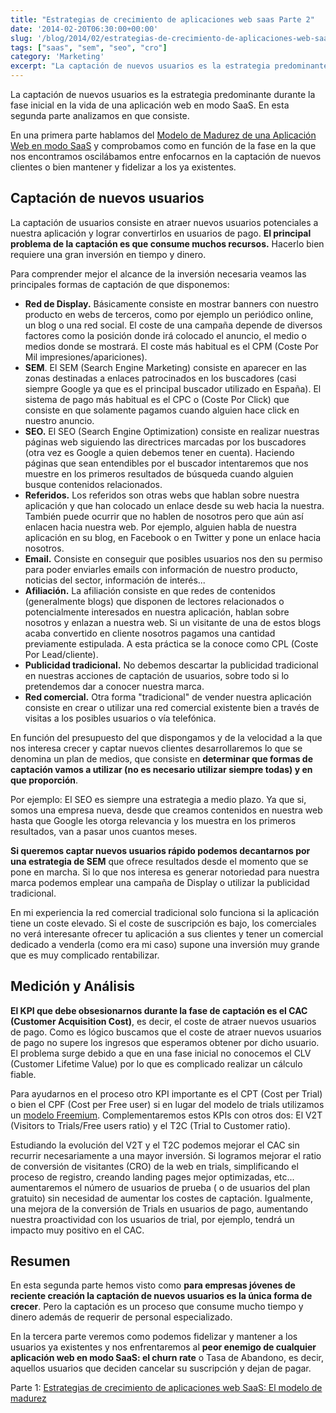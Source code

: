 ```yaml
---
title: "Estrategias de crecimiento de aplicaciones web saas Parte 2"
date: '2014-02-20T06:30:00+00:00'
slug: '/blog/2014/02/estrategias-de-crecimiento-de-aplicaciones-web-saas-parte-2'
tags: ["saas", "sem", "seo", "cro"]
category: 'Marketing'
excerpt: "La captación de nuevos usuarios es la estrategia predominante durante la fase inicial en la vida de una aplicación web en modo SaaS. En esta segunda parte analizamos en que consiste.La captación de usuarios consiste en atraer nuevos usuarios potenciales a nuestra aplicación y lograr convertirlos en usuarios de pago. El principal problema de la captación es que consume muchos recursos. "
---
```

La captación de nuevos usuarios es la estrategia predominante durante la fase inicial en la vida de una aplicación web en modo SaaS. En esta segunda parte analizamos en que consiste. <!--more-->

En una primera parte hablamos del [Modelo de Madurez de una Aplicación Web en modo SaaS](/jorge-alvarez-moreno-1/2014/01/estrategias-de-crecimiento-de-aplicaciones-web-saas-parte-1) y comprobamos como en función de la fase en la que nos encontramos oscilábamos entre enfocarnos en la captación de nuevos clientes o bien mantener y fidelizar a los ya existentes.

## Captación de nuevos usuarios

La captación de usuarios consiste en atraer nuevos usuarios potenciales a nuestra aplicación y lograr convertirlos en usuarios de pago.  **El principal problema de la captación es que consume muchos recursos.** Hacerlo bien requiere una gran inversión en tiempo y dinero.

Para comprender mejor el alcance de la inversión necesaria veamos las principales formas de captación de que disponemos:

- **Red de Display.** Básicamente consiste en mostrar banners con nuestro producto en webs de terceros, como por ejemplo un periódico online, un blog o una red social. El coste de una campaña depende de diversos factores como la posición donde irá colocado el anuncio, el medio o medios donde se mostrará. El coste más habitual es el CPM (Coste Por Mil impresiones/apariciones).
- **SEM**. El SEM (Search Engine Marketing) consiste en aparecer en las zonas destinadas a enlaces patrocinados en los buscadores (casi siempre Google ya que es el principal buscador utilizado en España). El sistema de pago más habitual es el CPC o (Coste Por Click) que consiste en que solamente pagamos cuando alguien hace click en nuestro anuncio.
- **SEO.** El SEO (Search Engine Optimization) consiste en realizar nuestras páginas web siguiendo las directrices marcadas por los buscadores (otra vez es Google a quien debemos tener en cuenta). Haciendo páginas que sean entendibles por el buscador intentaremos que nos muestre en los primeros resultados de búsqueda cuando alguien busque contenidos relacionados.
- **Referidos.** Los referidos son otras webs que hablan sobre nuestra aplicación y que han colocado un enlace desde su web hacia la nuestra. También puede ocurrir que no hablen de nosotros pero que aún así enlacen hacia nuestra web. Por ejemplo, alguien habla de nuestra aplicación en su blog, en Facebook o en Twitter y pone un enlace hacia nosotros.
- **Email.** Consiste en conseguir que posibles usuarios nos den su permiso para poder enviarles emails con información de nuestro producto, noticias del sector, información de interés...
- **Afiliación.** La afiliación consiste en que redes de contenidos (generalmente blogs) que disponen de lectores relacionados o potencialmente interesados en nuestra aplicación, hablan sobre nosotros y enlazan a nuestra web. Si un visitante de una de estos blogs acaba convertido en cliente nosotros pagamos una cantidad previamente estipulada. A esta práctica se la conoce como CPL (Coste Por Lead/cliente).
- **Publicidad tradicional.** No debemos descartar la publicidad tradicional en nuestras acciones de captación de usuarios, sobre todo si lo pretendemos dar a conocer nuestra marca.
- **Red comercial.** Otra forma "tradicional" de vender nuestra aplicación consiste en crear o utilizar una red comercial existente bien a través de visitas a los posibles usuarios o vía telefónica.

En función del presupuesto del que dispongamos y de la velocidad a la que nos interesa crecer y captar nuevos clientes desarrollaremos lo que se denomina un plan de medios, que consiste en **determinar que formas de captación vamos a utilizar (no es necesario utilizar siempre todas) y en que proporción**.

Por ejemplo: El SEO es siempre una estrategia a medio plazo. Ya que si, somos una empresa nueva, desde que creamos contenidos en nuestra web hasta que Google les otorga relevancia y los muestra en los primeros resultados, van a pasar unos cuantos meses.

**Si queremos captar nuevos usuarios rápido podemos decantarnos por una estrategia de SEM** que ofrece resultados desde el momento que se pone en marcha. Si lo que nos interesa es generar notoriedad para nuestra marca podemos emplear una campaña de Display o utilizar la publicidad tradicional.

En mi experiencia la red comercial tradicional solo funciona si la aplicación tiene un coste elevado. Si el coste de suscripción es bajo, los comerciales no verá interesante ofrecer tu aplicación a sus clientes y tener un comercial dedicado a venderla (como era mi caso) supone una inversión muy grande que es muy complicado rentabilizar.

## Medición y Análisis

**El KPI que debe obsesionarnos durante la fase de captación es el CAC (Customer Acquisition Cost)**, es decir, el coste de atraer nuevos usuarios de pago. Como es lógico buscamos que el coste de atraer nuevos usuarios de pago no supere los ingresos que esperamos obtener por dicho usuario. El problema surge debido a que en una fase inicial no conocemos el CLV (Customer Lifetime Value) por lo que es complicado realizar un cálculo fiable.

Para ayudarnos en el proceso otro KPI importante es el CPT (Cost per Trial) o bien el CPF (Cost per Free user) si en lugar del modelo de trials utilizamos un [modelo Freemium](http://en.wikipedia.org/wiki/Freemium). Complementaremos estos KPIs con otros dos: El V2T (Visitors to Trials/Free users ratio) y el T2C (Trial to Customer ratio).

Estudiando la evolución del V2T y el T2C podemos mejorar el CAC sin recurrir necesariamente a una mayor inversión. Si logramos mejorar el ratio de conversión de visitantes (CRO) de la web en trials, simplificando el proceso de registro, creando landing pages mejor optimizadas, etc... aumentaremos el número de usuarios de prueba ( o de usuarios del plan gratuito) sin necesidad de aumentar los costes de captación. Igualmente, una mejora de la conversión de Trials en usuarios de pago, aumentando nuestra proactividad con los usuarios de trial, por ejemplo, tendrá un impacto muy positivo en el CAC.

## Resumen

En esta segunda parte hemos visto como **para empresas jóvenes de reciente creación la captación de nuevos usuarios es la única forma de crecer**. Pero la captación es un proceso que consume mucho tiempo y dinero además de requerir de personal especializado.

En la tercera parte veremos como podemos fidelizar y mantener a los usuarios ya existentes y nos enfrentaremos al **peor enemigo de cualquier aplicación web en modo SaaS: el churn rate** o Tasa de Abandono, es decir, aquellos usuarios que deciden cancelar su suscripción y dejan de pagar.

Parte 1: [Estrategias de crecimiento de aplicaciones web SaaS: El modelo de madurez](/jorge-alvarez-moreno-1/2014/01/estrategias-de-crecimiento-de-aplicaciones-web-saas-parte-1)

